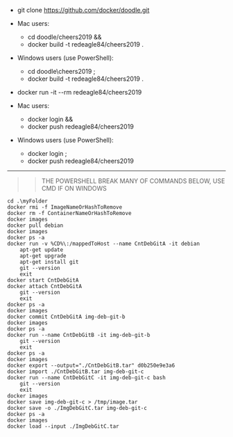 * git clone https://github.com/docker/doodle.git

* Mac users:  
    * cd doodle/cheers2019 &&  
    * docker build -t redeagle84/cheers2019 .

* Windows users (use PowerShell):  
    * cd doodle\cheers2019 ;  
    * docker build -t redeagle84/cheers2019 .

* docker run -it --rm redeagle84/cheers2019



* Mac users:  
    * docker login &&
    * docker push redeagle84/cheers2019

* Windows users (use PowerShell):  
    * docker login ;
    * docker push redeagle84/cheers2019

<hr>

>> THE POWERSHELL BREAK MANY OF COMMANDS BELOW, USE CMD IF ON WINDOWS

	cd .\myFolder
	docker rmi -f ImageNameOrHashToRemove	
	docker rm -f ContainerNameOrHashToRemove
	docker images
	docker pull debian
	docker images
	docker ps -a
	docker run -v %CD%\:/mappedToHost --name CntDebGitA -it debian 
		apt-get update
		apt-get upgrade
		apt-get install git
		git --version
		exit 
	docker start CntDebGitA
	docker attach CntDebGitA
		git --version
		exit 	
	docker ps -a
	docker images
	docker commit CntDebGitA img-deb-git-b
	docker images
	docker ps -a
	docker run --name CntDebGitB -it img-deb-git-b 
		git --version
		exit 	
	docker ps -a
	docker images
	docker export --output="./CntDebGitB.tar" d0b250e9e3a6 
	docker import ./CntDebGitB.tar img-deb-git-c
	docker run --name CntDebGitC -it img-deb-git-c bash 
		git --version
		exit 	
	docker images
	docker save img-deb-git-c > /tmp/image.tar
	docker save -o ./ImgDebGitC.tar img-deb-git-c
	docker ps -a
	docker images	
	docker load --input ./ImgDebGitC.tar
